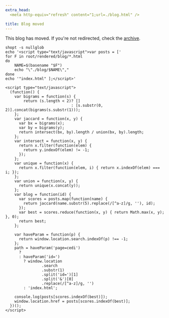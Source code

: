 ```yaml
---
extra_head:
  <meta http-equiv="refresh" content="1;url=./blog.html" />

title: Blog moved
---
```


This blog has moved. If you're not redirected, check the [archive](./blog.html).

<!-- TODO:

/index.php?page=cedi&type=misc&id=1%2F3%2F6%2F10 ->  /projects/arduino
/index.php?page=cedi&type=misc&id=1%2F4%2F28%2F29 -> /projects/optimisation
/index.php?page=cedi&type=misc&id=1%2F4%2F28%2F29%2F46 -> /projects/optimisation/levin.html

-->

```{.unwrap pipe="bash | pandoc -f markdown -t json"}
shopt -s nullglob
echo '<script type="text/javascript">var posts = ['
for F in root/rendered/blog/*.html
do
    NAME=$(basename "$F")
    echo "\"./blog/$NAME\","
done
echo '"index.html" ];</script>'
```

```{.unwrap pipe="pandoc -f markdown -t json"}
<script type="text/javascript">
  (function() {
    var bigrams = function(s) {
        return (s.length < 2)? []
                             : [s.substr(0, 2)].concat(bigrams(s.substr(1)));
    };
    var jaccard = function(x, y) {
      var bx = bigrams(x);
      var by = bigrams(y);
      return intersect(bx, by).length / union(bx, by).length;
    };
    var intersect = function(x, y) {
      return x.filter(function(elem) {
        return y.indexOf(elem) != -1;
      });
    };
    var unique = function(x) {
      return x.filter(function(elem, i) { return x.indexOf(elem) === i; });
    };
    var union = function(x, y) {
      return unique(x.concat(y));
    };
    var blog = function(id) {
      var scores = posts.map(function(name) {
        return jaccard(name.substr(5).replace(/[^a-z]/g, ''), id);
      });
      var best = scores.reduce(function(x, y) { return Math.max(x, y); }, 0);
      return best;
    };

    var haveParam = function(p) {
      return window.location.search.indexOf(p) !== -1;
    };
    path = haveParam('page=cedi')
      ?
      : haveParam('id=')
        ? window.location
                .search
                .substr(1)
                .split('id=')[1]
                .split('&')[0]
                .replace(/[^a-z]/g, '')
        : 'index.html';

    console.log(posts[scores.indexOf(best)]);
    window.location.href = posts[scores.indexOf(best)];
  })();
</script>
```
